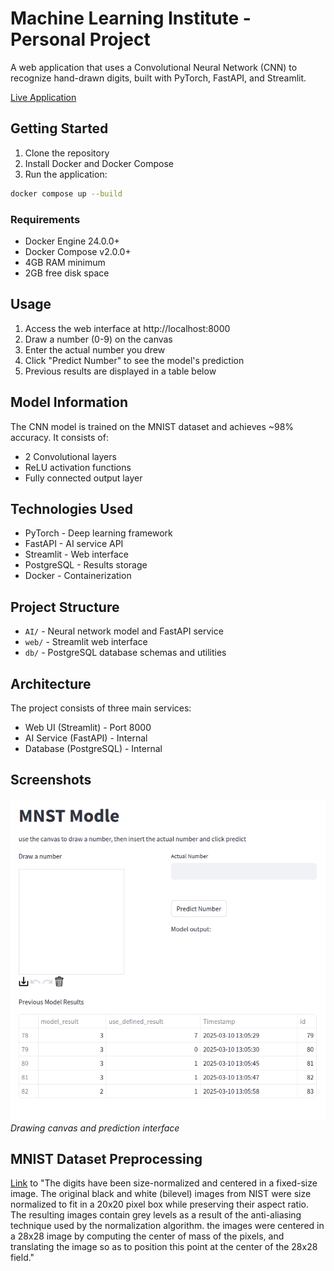 # Machine Learning Institute - Personal Project

A web application that uses a Convolutional Neural Network (CNN) to recognize hand-drawn digits, built with PyTorch, FastAPI, and Streamlit.

[Live Application](http://188.245.172.187/)

## Getting Started

1. Clone the repository
2. Install Docker and Docker Compose
3. Run the application:
```bash
docker compose up --build
```

### Requirements
- Docker Engine 24.0.0+
- Docker Compose v2.0.0+
- 4GB RAM minimum
- 2GB free disk space

## Usage

1. Access the web interface at http://localhost:8000
2. Draw a number (0-9) on the canvas
3. Enter the actual number you drew
4. Click "Predict Number" to see the model's prediction
5. Previous results are displayed in a table below

## Model Information

The CNN model is trained on the MNIST dataset and achieves ~98% accuracy. It consists of:
- 2 Convolutional layers
- ReLU activation functions
- Fully connected output layer

## Technologies Used
- PyTorch - Deep learning framework
- FastAPI - AI service API
- Streamlit - Web interface
- PostgreSQL - Results storage
- Docker - Containerization

## Project Structure
- `AI/` - Neural network model and FastAPI service
- `web/` - Streamlit web interface
- `db/` - PostgreSQL database schemas and utilities

## Architecture

The project consists of three main services:
- Web UI (Streamlit) - Port 8000
- AI Service (FastAPI) - Internal
- Database (PostgreSQL) - Internal

## Screenshots
![Application Interface](modelInterface.png)
*Drawing canvas and prediction interface*

## MNIST Dataset Preprocessing
[Link](https://www.lri.fr/~marc/Master2/MNIST_doc.pdf#:~:text=The%20original%20black%20and%20white,center%20of%20the%2028x28%20field) to "The digits have been size-normalized and centered in a fixed-size image. The original black and white (bilevel) images from NIST were size normalized to fit in a 20x20 pixel box while preserving their aspect ratio. The resulting images contain grey levels as a result of the anti-aliasing technique used by the normalization algorithm. the images were centered in a 28x28 image by computing the center of mass of the pixels, and translating the image so as to position this point at the center of the 28x28 field."